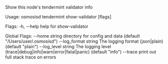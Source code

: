 Show this node's tendermint validator info

Usage:
  osmosisd tendermint show-validator [flags]

Flags:
  -h, --help   help for show-validator

Global Flags:
      --home string         directory for config and data (default "/Users/user/.osmosisd")
      --log_format string   The logging format (json|plain) (default "plain")
      --log_level string    The logging level (trace|debug|info|warn|error|fatal|panic) (default "info")
      --trace               print out full stack trace on errors
